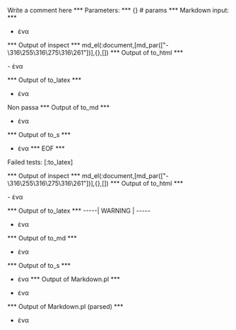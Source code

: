 Write a comment here
*** Parameters: ***
{} # params 
*** Markdown input: ***
- ένα

*** Output of inspect ***
md_el(:document,[md_par(["- \316\255\316\275\316\261"])],{},[])
*** Output of to_html ***

<p>- ένα</p>

*** Output of to_latex ***
- ένα

Non passa
*** Output of to_md ***
- ένα


*** Output of to_s ***
- ένα
*** EOF ***




Failed tests:   [:to_latex] 

*** Output of inspect ***
md_el(:document,[md_par(["- \316\255\316\275\316\261"])],{},[])
*** Output of to_html ***

<p>- ένα</p>

*** Output of to_latex ***
-----| WARNING | -----
- ένα


*** Output of to_md ***
- ένα


*** Output of to_s ***
- ένα
*** Output of Markdown.pl ***
<ul>
<li>ένα</li>
</ul>

*** Output of Markdown.pl (parsed) ***
<ul>
<li>ένα</li
      >
</ul
  >
